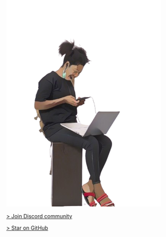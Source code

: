 # Backend for Humans

_by Adeoye Adefemi_

<img src="./assets/bhe.png" style="max-width:100%; margin-top:-15rem"/>

[> Join Discord community](https://discord.gg/HStvqX6ptx)

[> Star on GitHub](https://github.com/opeolluwa/backend-for-humans)
